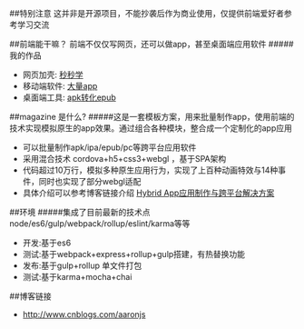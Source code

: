 
##特别注意
这并非是开源项目，不能抄袭后作为商业使用，仅提供前端爱好者参考学习交流

##前端能干嘛？
前端不仅仅写网页，还可以做app，甚至桌面端应用软件
#####我的作品
* 网页加壳: [秒秒学](http://www.miaomiaoxue.com/)
* 移动端软件: [大量app](http://www.appone.cn/)
* 桌面端工具: [apk转化epub](http://www.cnblogs.com/aaronjs/p/4912316.html)


##magazine 是什么?
#####这是一套模板方案，用来批量制作app，使用前端的技术实现模拟原生的app效果。通过组合各种模块，整合成一个定制化的app应用
* 可以批量制作apk/ipa/epub/pc等跨平台应用软件
* 采用混合技术 cordova+h5+css3+webgl ，基于SPA架构
* 代码超过10万行，模拟多种原生应用行为，实现了上百种动画特效与14种事件，同时也实现了部分webgl适配
* 具体介绍可以参考博客链接介绍  [Hybrid App应用制作与跨平台解决方案 ](http://www.cnblogs.com/aaronjs/p/4255232.html)


##环境
#####集成了目前最新的技术点 node/es6/gulp/webpack/rollup/eslint/karma等等
* 开发:基于es6
* 测试:基于webpack+express+rollup+gulp搭建，有热替换功能
* 发布:基于gulp+rollup 单文件打包
* 测试:基于karma+mocha+chai

##博客链接
* http://www.cnblogs.com/aaronjs



